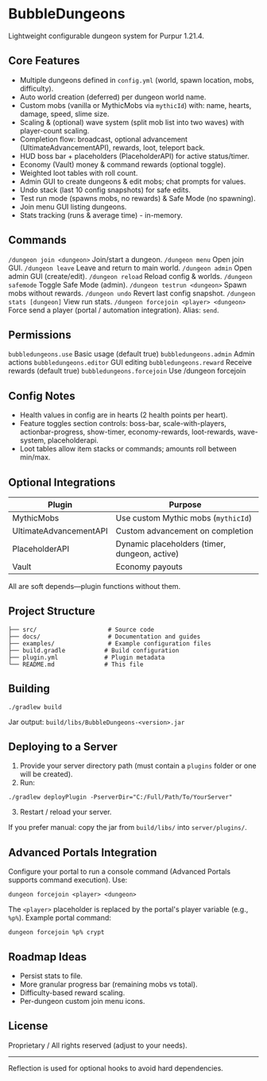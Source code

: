 # BubbleDungeons

Lightweight configurable dungeon system for Purpur 1.21.4.

## Core Features
* Multiple dungeons defined in `config.yml` (world, spawn location, mobs, difficulty).
* Auto world creation (deferred) per dungeon world name.
* Custom mobs (vanilla or MythicMobs via `mythicId`) with: name, hearts, damage, speed, slime size.
* Scaling & (optional) wave system (split mob list into two waves) with player-count scaling.
* Completion flow: broadcast, optional advancement (UltimateAdvancementAPI), rewards, loot, teleport back.
* HUD boss bar + placeholders (PlaceholderAPI) for active status/timer.
* Economy (Vault) money & command rewards (optional toggle).
* Weighted loot tables with roll count.
* Admin GUI to create dungeons & edit mobs; chat prompts for values.
* Undo stack (last 10 config snapshots) for safe edits.
* Test run mode (spawns mobs, no rewards) & Safe Mode (no spawning).
* Join menu GUI listing dungeons.
* Stats tracking (runs & average time) - in-memory.

## Commands
`/dungeon join <dungeon>` Join/start a dungeon.
`/dungeon menu` Open join GUI.
`/dungeon leave` Leave and return to main world.
`/dungeon admin` Open admin GUI (create/edit).
`/dungeon reload` Reload config & worlds.
`/dungeon safemode` Toggle Safe Mode (admin).
`/dungeon testrun <dungeon>` Spawn mobs without rewards.
`/dungeon undo` Revert last config snapshot.
`/dungeon stats [dungeon]` View run stats.
`/dungeon forcejoin <player> <dungeon>` Force send a player (portal / automation integration). Alias: `send`.

## Permissions
`bubbledungeons.use` Basic usage (default true)
`bubbledungeons.admin` Admin actions
`bubbledungeons.editor` GUI editing
`bubbledungeons.reward` Receive rewards (default true)
`bubbledungeons.forcejoin` Use /dungeon forcejoin

## Config Notes
* Health values in config are in hearts (2 health points per heart).
* Feature toggles section controls: boss-bar, scale-with-players, actionbar-progress, show-timer, economy-rewards, loot-rewards, wave-system, placeholderapi.
* Loot tables allow item stacks or commands; amounts roll between min/max.

## Optional Integrations
| Plugin | Purpose |
| ------ | ------- |
| MythicMobs | Use custom Mythic mobs (`mythicId`) |
| UltimateAdvancementAPI | Custom advancement on completion |
| PlaceholderAPI | Dynamic placeholders (timer, dungeon, active) |
| Vault | Economy payouts |

All are soft depends—plugin functions without them.

## Project Structure
```
├── src/                    # Source code
├── docs/                   # Documentation and guides
├── examples/               # Example configuration files
├── build.gradle           # Build configuration
├── plugin.yml             # Plugin metadata
└── README.md              # This file
```

## Building
```
./gradlew build
```
Jar output: `build/libs/BubbleDungeons-<version>.jar`

## Deploying to a Server
1. Provide your server directory path (must contain a `plugins` folder or one will be created).
2. Run:
```
./gradlew deployPlugin -PserverDir="C:/Full/Path/To/YourServer"
```
3. Restart / reload your server.

If you prefer manual: copy the jar from `build/libs/` into `server/plugins/`.

## Advanced Portals Integration
Configure your portal to run a console command (Advanced Portals supports command execution). Use:
```
dungeon forcejoin <player> <dungeon>
```
The `<player>` placeholder is replaced by the portal's player variable (e.g., `%p%`). Example portal command:
```
dungeon forcejoin %p% crypt
```

## Roadmap Ideas
* Persist stats to file.
* More granular progress bar (remaining mobs vs total).
* Difficulty-based reward scaling.
* Per-dungeon custom join menu icons.

## License
Proprietary / All rights reserved (adjust to your needs).

---
Reflection is used for optional hooks to avoid hard dependencies.
